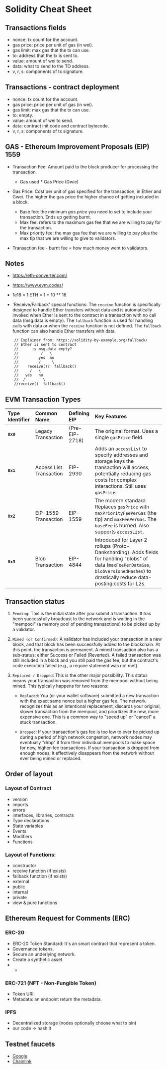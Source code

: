 # Solidity Cheat Sheet

## Transactions fields
* nonce: tx count for the account.
* gas price: price per unit of gas (in wei).
* gas limit: max gas that the tx can use.
* to: address that the tx is sent to.
* value: amount of wei to send.
* data: what to send to the TO address.
* v, r, s: components of tx signature.

## Transactions - contract deployment
* nonce: tx count for the account.
* gas price: price per unit of gas (in wei).
* gas limit: max gas that the tx can use.
* to: empty.
* value: amount of wei to send.
* data: contract init code and contract bytecode.
* v, r, s: components of tx signature.

## GAS - Ethereum Improvement Proposals (EIP) 1559

* Transaction Fee: Amount paid to the block producer for processing the transaction.
  - Gas used * Gas Price (Gwie)

* Gas Price: Cost per unit of gas specified for the transaction, in Ether and Gwei. The higher the gas price the higher chance of getting included in a block.
  - Base fee: the minimum *gas price* you need to set to include your transaction. Ends up getting burnt.
  - Max fee: refers to the maximum gas fee that we are willing to pay for the transaction.
  - Max priority fee: the max gas fee that we are willing to pay plus the max tip that we are willing to give to validators.
* Transaction fee - burnt fee = how much money went to validators.

## Notes
* https://eth-converter.com/
* https://www.evm.codes/
* 1e18 = 1 ETH = 1 * 10 ** 18.

* 'Receive/Fallback' special functions: The `receive` function is specifically designed to handle Ether transfers without data and is automatically invoked when Ether is sent to the contract in a transaction with no call data (msg.data is empty). The `fallback` function is used for handling calls with data or when the `receive` function is not defined. The `fallback` function can also handle Ether transfers with data. 
```
    // Explainer from: https://solidity-by-example.org/fallback/
    // Ether is sent to contract
    //      is msg.data empty?
    //          /   \ 
    //         yes  no
    //         /     \
    //    receive()?  fallback() 
    //     /   \ 
    //   yes   no
    //  /        \
    //receive()  fallback()
```

## EVM Transaction Types

| Type Identifier | Common Name | Defining EIP | Key Features |
| :--- | :--- | :--- | :--- |
| **`0x0`** | Legacy Transaction | (Pre-EIP-2718) | The original format. Uses a single `gasPrice` field. |
| **`0x1`** | Access List Transaction | EIP-2930 | Adds an `accessList` to specify addresses and storage keys the transaction will access, potentially reducing gas costs for complex interactions. Still uses `gasPrice`. |
| **`0x2`** | EIP-1559 Transaction | EIP-1559 | The modern standard. Replaces `gasPrice` with `maxPriorityFeePerGas` (the tip) and `maxFeePerGas`. The `baseFee` is burned. Also supports `accessList`. |
| **`0x3`** | Blob Transaction | EIP-4844 | Introduced for Layer 2 rollups (Proto-Danksharding). Adds fields for handling "blobs" of data (`maxFeePerDataGas`, `blobVersionedHashes`) to drastically reduce data-posting costs for L2s. |

## Transaction status

1. `Pending`: This is the initial state after you submit a transaction. It has been successfully broadcast to the network and is waiting in the "mempool" (a memory pool of pending transactions) to be picked up by a validator.

2. `Mined (or Confirmed)`: A validator has included your transaction in a new block, and that block has been successfully added to the blockchain. At this point, the transaction is permanent.
A mined transaction also has a sub-status: either Success or Failed (Reverted). A failed transaction was still included in a block and you still paid the gas fee, but the contract's code execution failed (e.g., a require statement was not met).

3. `Replaced / Dropped`: This is the other major possibility. This status means your transaction was removed from the mempool without being mined. This typically happens for two reasons:
   
    * `Replaced`: You (or your wallet software) submitted a new transaction with the exact same nonce but a higher gas fee. The network recognizes this as an intentional replacement, discards your original, slower transaction from the mempool, and prioritizes the new, more expensive one. This is a common way to "speed up" or "cancel" a stuck transaction.

    * `Dropped`: If your transaction's gas fee is too low to ever be picked up during a period of high network congestion, network nodes may eventually "drop" it from their individual mempools to make space for new, higher-fee transactions. If your transaction is dropped from enough nodes, it effectively disappears from the network without ever being mined or replaced.

## Order of layout

### Layout of Contract
- version
- imports
- errors
- interfaces, libraries, contracts
- Type declarations
- State variables
- Events
- Modifiers
- Functions

### Layout of Functions:
- constructor
- receive function (if exists)
- fallback function (if exists)
- external
- public
- internal
- private
- view & pure functions

## Ethereum Request for Comments (ERC)

### ERC-20

* ERC-20 Token Standard: It´s an smart contract that represent a token.
* Governance tokens.
* Secure an underlying network.
* Create a synthetic asset.
* +

### ERC-721 (NFT - Non-Fungible Token)

* Token URI.
* Metadata: an endpoint return the metadata.

### IPFS

* Decentralized storage (nodes optionally choose what to pin)
* our code -> hash it

## Testnet faucets

* [Google](https://cloud.google.com/application/web3/faucet/ethereum/sepolia)
* [Chainlink](https://faucets.chain.link/)
